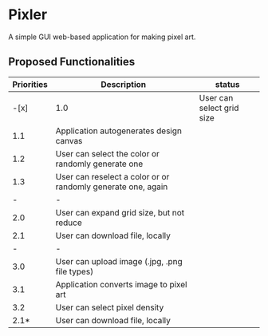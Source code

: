 # Pixler

A simple GUI web-based application for making pixel art.


## Proposed Functionalities

| Priorities | Description                                             | status |
| --- | --- | --- |
|-[x]| 1.0 | User can select grid size                                      | -[x]       |
| 1.1 | Application autogenerates design canvas                        |        |
| 1.2 | User can select the color or randomly generate one             |        |
| 1.3 | User can reselect a color or or randomly generate one, again   |        |
| - | -                                                                |        |
| 2.0 | User can expand grid size, but not reduce                      |        |
| 2.1 | User can download file, locally                                |        |
| - | -                                                                |        |
| 3.0 | User can upload image (.jpg, .png file types)                  |        |
| 3.1 | Application converts image to pixel art                        |        |
| 3.2 | User can select pixel density                                  |        |
| 2.1* | User can download file, locally                               |        |


